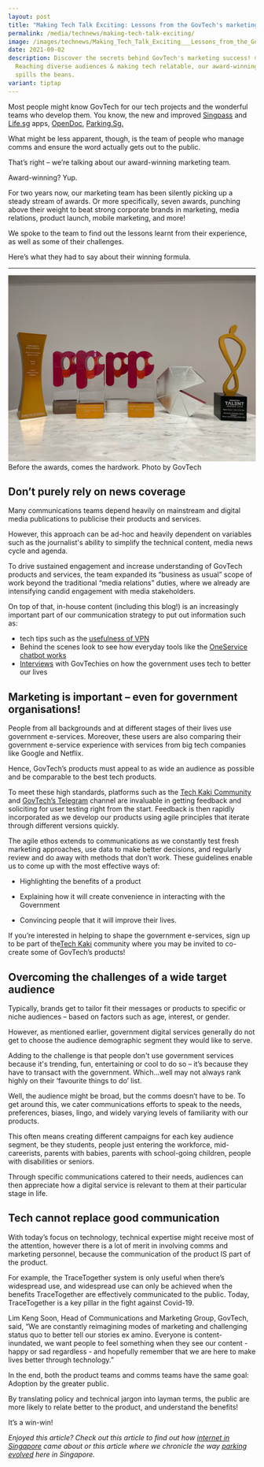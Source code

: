 ```yaml
---
layout: post
title: "Making Tech Talk Exciting: Lessons from the GovTech's marketing team"
permalink: /media/technews/making-tech-talk-exciting/
image: /images/technews/Making_Tech_Talk_Exciting___Lessons_from_the_GovTech_s_marketing_team.jpg
date: 2021-09-02
description: Discover the secrets behind GovTech's marketing success! 🌐🏆
  Reaching diverse audiences & making tech relatable, our award-winning team
  spills the beans.
variant: tiptap
---
```

Most people might know GovTech for our tech projects and the wonderful teams who develop them. You know, the new and improved [Singpass](https://www.singpass.gov.sg/main) and [Life.sg](https://www.life.gov.sg/) apps, [OpenDoc](https://www.tech.gov.sg/products-and-services/opendoc/), [Parking.Sg.](https://www.parking.sg/) 

What might be less apparent, though, is the team of people who manage comms and ensure the word actually gets out to the public.  

That’s right – we’re talking about our award-winning marketing team. 

Award-winning? Yup. 

For two years now, our marketing team has been silently picking up a steady stream of awards. Or more specifically, seven awards, punching above their weight to beat strong corporate brands in marketing, media relations, product launch, mobile marketing, and more! 


We spoke to the team to find out the lessons learnt from their experience, as well as some of their challenges. 

Here’s what they had to say about their winning formula.

---

![Awards galore!](/images/technews/awards1.jpeg)
Before the awards, comes the hardwork. 
Photo by GovTech



## **Don’t purely rely on news coverage**

Many communications teams depend heavily on mainstream and digital media publications to publicise their products and services. 

However, this approach can be ad-hoc and heavily dependent on variables such as the journalist's ability to simplify the technical content, media news cycle and agenda. 

To drive sustained engagement and increase understanding of GovTech products and services, the team expanded its “business as usual” scope of work beyond the traditional “media relations” duties, where we already are intensifying candid engagement with media stakeholders. 


On top of that, in-house content (including this blog!) is an increasingly important part of our communication strategy to put out information such as:

- tech tips such as the [usefulness of VPN](https://www.tech.gov.sg/media/technews/this-is-why-you-need-a-vpn)
- Behind the scenes look to see how everyday tools like the [OneService chatbot works](https://www.tech.gov.sg/media/technews/developing-the-one-service-chatbot)
- [Interviews](https://www.facebook.com/18658822510/videos/795096021207624) with GovTechies on how the government uses tech to better our lives


## **Marketing is important – even for government organisations!**

People from all backgrounds and at different stages of their lives use government e-services. Moreover, these users are also comparing their government e-service experience with services from big tech companies like Google and Netflix. 

Hence, GovTech’s products must appeal to as wide an audience as possible and be comparable to the best tech products. 

To meet these high standards, platforms such as the [Tech Kaki Community](https://www.tech.gov.sg/products-and-services/tech-kaki-community/) and [GovTech’s Telegram](https://t.me/s/govtechbytes) channel are invaluable in getting feedback and soliciting for user testing right from the start. Feedback is then rapidly incorporated as we develop our products using agile principles that iterate through different versions quickly. 

The agile ethos extends to communications as we constantly test fresh marketing approaches, use data to make better decisions, and regularly review and do away with methods that don’t work. These guidelines enable us to come up with the most effective ways of:

- Highlighting the benefits of a product

- Explaining how it will create convenience in interacting with the Government

- Convincing people that it will improve their lives. 

If you’re interested in helping to shape the government e-services, sign up to be part of the[Tech Kaki](https://www.tech.gov.sg/get-involved/tech-kaki-newsletter?utm_source=techkaki&utm_medium=facebook&utm_campaign=referral) community where you may be invited to co-create some of GovTech’s products!


## **Overcoming the challenges of a wide target audience**
Typically, brands get to tailor fit their messages or products to specific or niche audiences – based on factors such as age, interest, or gender. 

However, as mentioned earlier, government digital services generally do not get to choose the audience demographic segment they would like to serve. 

Adding to the challenge is that people don't use government services because it's trending, fun, entertaining or cool to do so – it’s because they have to transact with the government. Which...well may not always rank highly on their ‘favourite things to do’ list. 

Well, the audience might be broad, but the comms doesn’t have to be. To get around this, we cater communications efforts to speak to the needs, preferences, biases, lingo, and widely varying levels of familiarity with our products. 

This often means creating different campaigns for each key audience segment, be they students, people just entering the workforce, mid-careerists, parents with babies, parents with school-going children, people with disabilities or seniors.

Through specific communications catered to their needs, audiences can then appreciate how a digital service is relevant to them at their particular stage in life. 


## **Tech cannot replace good communication**

With today’s focus on technology, technical expertise might receive most of the attention, however there is a lot of merit in involving comms and marketing personnel, because the communication of the product IS part of the product. 

For example, the TraceTogether system is only useful when there’s widespread use, and widespread use can only be achieved when the benefits TraceTogether are effectively communicated to the public. Today, TraceTogether is a key pillar in the fight against Covid-19. 

Lim Keng Soon, Head of Communications and Marketing Group, GovTech, said, “We are constantly reimagining modes of marketing and challenging status quo to better tell our stories ex amino. Everyone is content-inundated, we want people to feel something when they see our content - happy or sad regardless - and hopefully remember that we are here to make lives better through technology.”

In the end, both the product teams and comms teams have the same goal: Adoption by the greater public. 

By translating policy and technical jargon into layman terms, the public are more likely to relate better to the product, and understand the benefits!

It’s a win-win!


*Enjoyed this article? Check out this article to find out how [internet in Singapore](https://www.tech.gov.sg/media/technews/history-of-the-internet) came about or this article where we chronicle the way [parking evolved](https://www.tech.gov.sg/media/technews/history-of-parking) here in Singapore.*